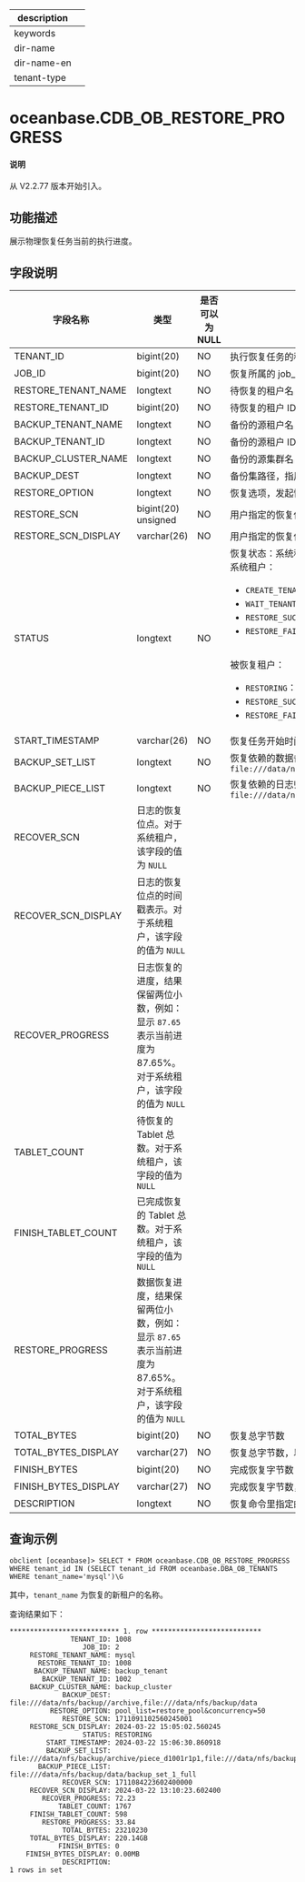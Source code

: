 |description||
|---|---|
|keywords||
|dir-name||
|dir-name-en||
|tenant-type||

# oceanbase.CDB_OB_RESTORE_PROGRESS

<main id="notice" type='explain'>
  <h4>说明</h4>
  <p>从 V2.2.77 版本开始引入。</p>
</main>


## 功能描述

展示物理恢复任务当前的执行进度。

## 字段说明

|           字段名称            |      类型       | 是否可以为 NULL |         描述         |
|---------------------------|---------------|------------|----------------|
| TENANT_ID                        | bigint(20)          |  NO   |执行恢复任务的租户 ID  |
| JOB_ID                           | bigint(20)          |  NO   |恢复所属的 job_id，对应一次恢复任务  |
| RESTORE_TENANT_NAME              | longtext            |  NO   |待恢复的租户名  |
| RESTORE_TENANT_ID                | bigint(20)          |  NO   |待恢复的租户 ID  |
| BACKUP_TENANT_NAME               | longtext            |  NO   |备份的源租户名  |
| BACKUP_TENANT_ID                 | longtext            |  NO   |备份的源租户 ID  |
| BACKUP_CLUSTER_NAME              | longtext            |  NO   |备份的源集群名  |
| BACKUP_DEST                      | longtext            |  NO   |备份集路径，指用户输入的数据备份路径与日志归档路径    |
| RESTORE_OPTION                   | longtext            |  NO   |恢复选项，发起恢复时，用户指定的 `restore_option`  |
| RESTORE_SCN                      | bigint(20) unsigned |  NO   |用户指定的恢复位点  |
| RESTORE_SCN_DISPLAY              | varchar(26)         |  NO   |用户指定的恢复位点的时间戳表示  |
| STATUS                           | longtext            |  NO   |恢复状态：系统租户的恢复任务与被恢复租户的恢复任务状态不一致。<br>系统租户：<ul><li>`CREATE_TENANT`：创建租户，此阶段系统租户创建被恢复租户 </li> <li>`WAIT_TENANT_RESTORE_FINISH`：等待被恢复租户恢复结束 </li> <li>`RESTORE_SUCCESS`：恢复租户成功 </li> <li>`RESTORE_FAIL`：恢复租户失败 </li></ul> <br>被恢复租户：<ul><li>`RESTORING`：租户数据恢复中 </li> <li>`RESTORE_SUCCESS`：恢复成功 </li> <li>`RESTORE_FAIL`：恢复失败 </li></ul> |
| START_TIMESTAMP                  | varchar(26)         |  NO   |恢复任务开始时间戳  |
| BACKUP_SET_LIST                  | longtext            |  NO   |恢复依赖的数据备份集路径列表，备份集间以 `,` 分隔，例如：`file:///data/nfs/backup/data/backup_set_1_full,file:///data/nfs/backup/data/backup_set_2_inc`  |
| BACKUP_PIECE_LIST                | longtext            |  NO   |恢复依赖的日志归档分片路径列表，分片间以 `,` 分隔，例如：`file:///data/nfs/backup/archive/piece_d1001r1p1,file:///data/nfs/backup/archive/piece_d1001r2p2`   |
| RECOVER_SCN                      | 日志的恢复位点。对于系统租户，该字段的值为 `NULL` |
| RECOVER_SCN_DISPLAY              | 日志的恢复位点的时间戳表示。对于系统租户，该字段的值为 `NULL` |
| RECOVER_PROGRESS                 | 日志恢复的进度，结果保留两位小数，例如：显示 `87.65` 表示当前进度为 87.65%。对于系统租户，该字段的值为 `NULL` |
| TABLET_COUNT                     | 待恢复的 Tablet 总数。对于系统租户，该字段的值为 `NULL` |
| FINISH_TABLET_COUNT              | 已完成恢复的 Tablet 总数。对于系统租户，该字段的值为 `NULL`  |
| RESTORE_PROGRESS                 | 数据恢复进度，结果保留两位小数，例如：显示 `87.65` 表示当前进度为 87.65%。对于系统租户，该字段的值为 `NULL` |
| TOTAL_BYTES                      | bigint(20)          |  NO   |恢复总字节数  |
| TOTAL_BYTES_DISPLAY              | varchar(27)         |  NO   |恢复总字节数，以存储容量单位显示  |
| FINISH_BYTES                     | bigint(20)          |  NO   |完成恢复字节数  |
| FINISH_BYTES_DISPLAY             | varchar(27)         |  NO   |完成恢复字节数，以存储容量单位显示  |
| DESCRIPTION                      | longtext            |  NO   |恢复命令里指定的 `DESCRIPTION` 信息   |

## 查询示例

```shell
obclient [oceanbase]> SELECT * FROM oceanbase.CDB_OB_RESTORE_PROGRESS WHERE tenant_id IN (SELECT tenant_id FROM oceanbase.DBA_OB_TENANTS WHERE tenant_name='mysql')\G
```

其中，`tenant_name` 为恢复的新租户的名称。

查询结果如下：

```shell
*************************** 1. row ***************************
               TENANT_ID: 1008
                  JOB_ID: 2
     RESTORE_TENANT_NAME: mysql
       RESTORE_TENANT_ID: 1008
      BACKUP_TENANT_NAME: backup_tenant
        BACKUP_TENANT_ID: 1002
     BACKUP_CLUSTER_NAME: backup_cluster
             BACKUP_DEST: file:///data/nfs/backup//archive,file:///data/nfs/backup/data
          RESTORE_OPTION: pool_list=restore_pool&concurrency=50
             RESTORE_SCN: 1711091102560245001
     RESTORE_SCN_DISPLAY: 2024-03-22 15:05:02.560245
                  STATUS: RESTORING
         START_TIMESTAMP: 2024-03-22 15:06:30.860918
         BACKUP_SET_LIST: file:///data/nfs/backup/archive/piece_d1001r1p1,file:///data/nfs/backup/archive/piece_d1001r2p2
       BACKUP_PIECE_LIST: file:///data/nfs/backup/data/backup_set_1_full
             RECOVER_SCN: 1711084223602400000
     RECOVER_SCN_DISPLAY: 2024-03-22 13:10:23.602400
        RECOVER_PROGRESS: 72.23
            TABLET_COUNT: 1767
     FINISH_TABLET_COUNT: 598
        RESTORE_PROGRESS: 33.84
             TOTAL_BYTES: 23210230
     TOTAL_BYTES_DISPLAY: 220.14GB
            FINISH_BYTES: 0
    FINISH_BYTES_DISPLAY: 0.00MB
             DESCRIPTION:
1 rows in set
```
